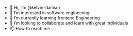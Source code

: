 - 👋 Hi, I’m @kelvin-damian
- 👀 I’m interested in software engineering
- 🌱 I’m currently learning frontend Engineering
- 💞️ I’m looking to collaborate and learn with great individuals
- 📫 How to reach me ...

<!---
kelvin-damian/kelvin-damian is a ✨ special ✨ repository because its `README.md` (this file) appears on your GitHub profile.
You can click the Preview link to take a look at your changes.
--->
